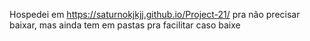 Hospedei em https://saturnokjkjj.github.io/Project-21/ pra não precisar baixar, mas ainda tem em pastas pra facilitar caso baixe
